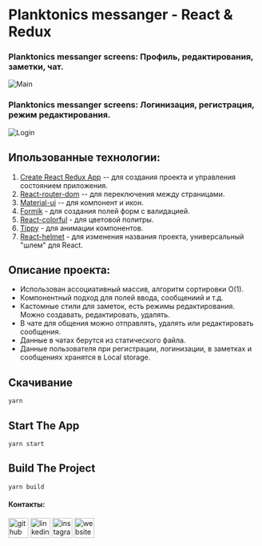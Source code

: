 # Planktonics messanger - React & Redux

### Planktonics messanger screens: Профиль, редактирования, заметки, чат.

![Main]("./src/assets/banner1.png")

### Planktonics messanger screens: Логинизация, регистрация, режим редактирования.

![Login]("./src/assets/banner2.png")

## Ипользованные технологии:

1. [Create React Redux App](https://github.com/reduxjs/cra-template-redux) -- для создания проекта и управления состоянием приложения.
2. [React-router-dom](https://reactrouter.com) -- для переключения между страницами.
3. [Material-ui](https://github.com/mui-org/material-ui) -- для компонент и икон.
4. [Formik](https://formik.org) - для создания полей форм с валидацией.
5. [React-colorful](https://github.com/omgovich/react-colorful) - для цветовой политры.
6. [Tippy](https://atomiks.github.io/tippyjs) - для анимации компонентов.
7. [React-helmet](https://github.com/nfl/react-helmet) - для изменения названия проекта, универсальный "шлем" для React.

## Описание проекта:

- Использован ассоциативный массив, алгоритм сортировки О(1).
- Компонентный подход для полей ввода, сообщениий и т.д.
- Кастомные стили для заметок, есть режимы редактирования. Можно создавать, редактировать, удалять.
- В чате для общения можно отправлять, удалять или редактировать сообщения.
- Данные в чатах берутся из статического файла.
- Данные пользователя при регистрации, логинизации, в заметках и сообщениях хранятся в Local storage.

## Скачивание

```
yarn
```

## Start The App

```
yarn start
```

## Build The Project

```
yarn build
```

#### Контакты:

[<img src='https://cdn.jsdelivr.net/npm/simple-icons@3.0.1/icons/github.svg' alt='github' height='40'>](https://github.com/https://github.com/hj-abzal) [<img src='https://cdn.jsdelivr.net/npm/simple-icons@3.0.1/icons/linkedin.svg' alt='linkedin' height='40'>](https://www.linkedin.com/in/https://www.linkedin.com/in/abzal-suan//) [<img src='https://cdn.jsdelivr.net/npm/simple-icons@3.0.1/icons/instagram.svg' alt='instagram' height='40'>](https://www.instagram.com/https://www.instagram.com/hj_abzal//) [<img src='https://cdn.jsdelivr.net/npm/simple-icons@3.0.1/icons/icloud.svg' alt='website' height='40'>](https://hyojeong-abzal.github.io/my-portfolio/)
